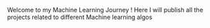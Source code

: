 Welcome to my Machine Learning Journey !
Here I will publish all the projects related to different Machine learning algos
